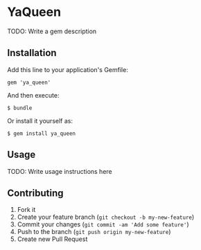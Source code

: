 # YaQueen

TODO: Write a gem description

## Installation

Add this line to your application's Gemfile:

    gem 'ya_queen'

And then execute:

    $ bundle

Or install it yourself as:

    $ gem install ya_queen

## Usage

TODO: Write usage instructions here

## Contributing

1. Fork it
2. Create your feature branch (`git checkout -b my-new-feature`)
3. Commit your changes (`git commit -am 'Add some feature'`)
4. Push to the branch (`git push origin my-new-feature`)
5. Create new Pull Request
